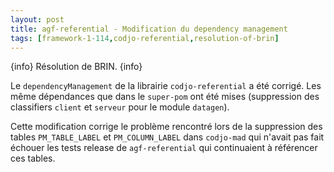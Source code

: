 ```yaml
---
layout: post
title: agf-referential - Modification du dependency management
tags: [framework-1-114,codjo-referential,resolution-of-brin]
---
```

{info}
Résolution de BRIN.
{info}

Le ```dependencyManagement``` de la librairie ```codjo-referential``` a été corrigé.
Les même dépendances que dans le ```super-pom``` ont été mises (suppression des classifiers ```client``` et ```serveur``` pour le module ```datagen```).

Cette modification corrige le problème rencontré lors de la suppression des tables ```PM_TABLE_LABEL``` et ```PM_COLUMN_LABEL``` dans ```codjo-mad``` qui n'avait pas fait échouer les tests release de ```agf-referential``` qui continuaient à référencer ces tables.

